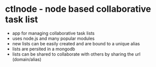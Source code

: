 ctlnode - node based collaborative task list
============================================

+ app for managing collaborative task lists
+ uses node.js and many popular modules
+ new lists can be easily created and are bound to a unique alias
+ lists are persited in a mongodb
+ lists can be shared to collaborate with others by sharing the url (domain/alias)